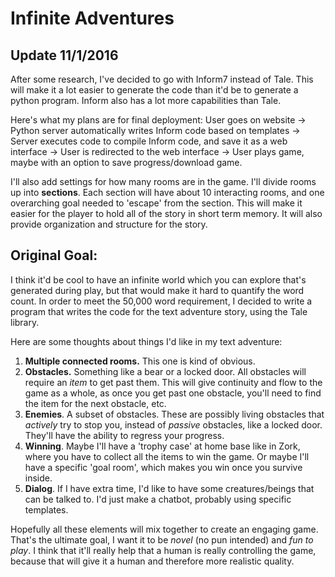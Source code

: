 Infinite Adventures
===================

Update 11/1/2016
----------------
After some research, I've decided to go with Inform7 instead of Tale.  This will make it a lot easier to generate the code than it'd be to generate a python program.  Inform also has a lot more capabilities than Tale.

Here's what my plans are for final deployment:
User goes on website -> Python server automatically writes Inform code based on templates -> Server executes code to compile Inform code, and save it as a web interface -> User is redirected to the web interface -> User plays game, maybe with an option to save progress/download game.

I'll also add settings for how many rooms are in the game.  I'll divide rooms up into __sections__.  Each section will have about 10 interacting rooms, and one overarching goal needed to 'escape' from the section.  This will make it easier for the player to hold all of the story in short term memory.  It will also provide organization and structure for the story.

Original Goal:
-------------

I think it'd be cool to have an infinite world which you can explore that's generated during play, but that would make it hard to quantify the word count.  In order to meet the 50,000 word requirement, I decided to write a program that writes the code for the text adventure story, using the Tale library.

Here are some thoughts about things I'd like in my text adventure:

1. **Multiple connected rooms.**  This one is kind of obvious.
2. **Obstacles.**  Something like a bear or a locked door.  All obstacles will require an _item_ to get past them.  This will give continuity and flow to the game as a whole, as once you get past one obstacle, you'll need to find the item for the next obstacle, etc.
3. **Enemies**.  A subset of obstacles.  These are possibly living obstacles that _actively_ try to stop you, instead of _passive_ obstacles, like a locked door.  They'll have the ability to regress your progress.
4. **Winning**.  Maybe I'll have a 'trophy case' at home base like in Zork, where you have to collect all the items to win the game.  Or maybe I'll have a specific 'goal room', which makes you win once you survive inside.
5. **Dialog**.  If I have extra time, I'd like to have some creatures/beings that can be talked to.  I'd just make a chatbot, probably using specific templates.

Hopefully all these elements will mix together to create an engaging game.  That's the ultimate goal, I want it to be _novel_ (no pun intended) and _fun to play_.  I think that it'll really help that a human is really controlling the game, because that will give it a human and therefore more realistic quality.
